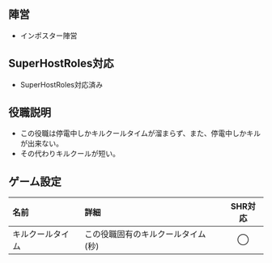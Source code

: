 ## 陣営
- インポスター陣営

## SuperHostRoles対応
- SuperHostRoles対応済み

## 役職説明
- この役職は停電中しかキルクールタイムが溜まらず、また、停電中しかキルが出来ない。
- その代わりキルクールが短い。

## ゲーム設定
| 名前 | 詳細 | SHR対応 |
| :-- | :-- | :--: |
| キルクールタイム | この役職固有のキルクールタイム(秒) | ◯ |